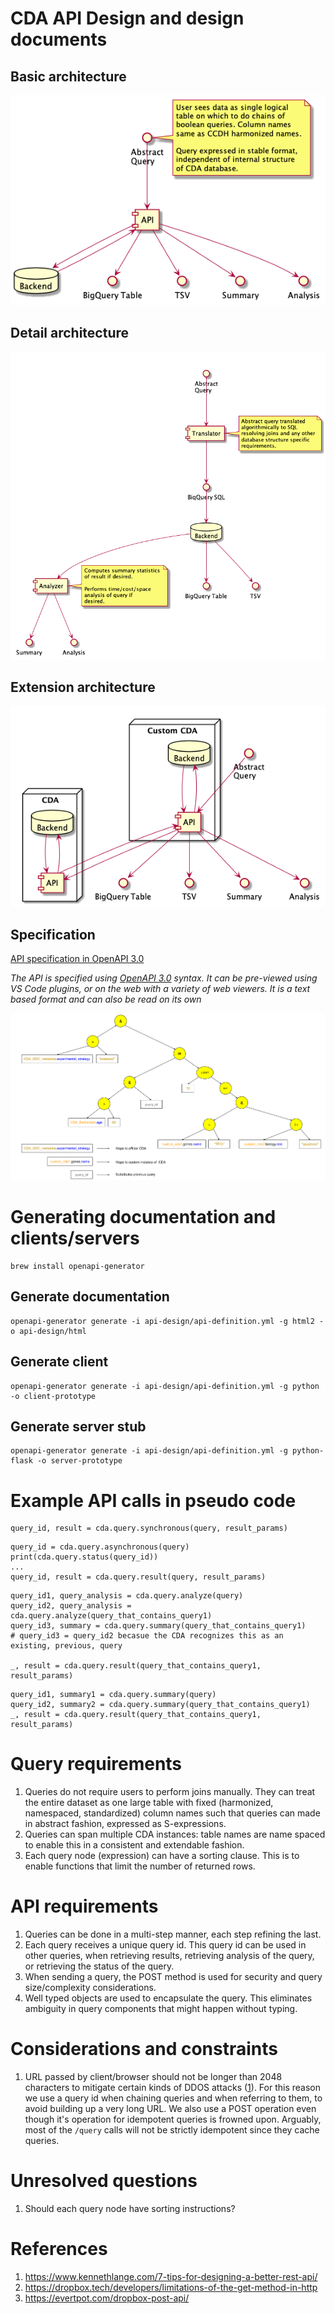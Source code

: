 # CDA API Design and design documents

## Basic architecture
![](images/basicflow.png)

## Detail architecture
![](images/CDA.png)

## Extension architecture
![](images/horizontalextension.png)

## Specification

[API specification in OpenAPI 3.0](api-definition.yml)

_The API is specified using [OpenAPI 3.0](http://spec.openapis.org/oas/v3.0.3)
syntax. It can be pre-viewed using VS Code plugins, or on the web with a variety
of web viewers. It is a text based format and can also be read on its own_

![](query-horizontal-extension.png)


# Generating documentation and clients/servers


```
brew install openapi-generator
```

## Generate documentation

```
openapi-generator generate -i api-design/api-definition.yml -g html2 -o api-design/html
```


## Generate client

```
openapi-generator generate -i api-design/api-definition.yml -g python -o client-prototype
```

## Generate server stub
```
openapi-generator generate -i api-design/api-definition.yml -g python-flask -o server-prototype
```


# Example API calls in pseudo code

```
query_id, result = cda.query.synchronous(query, result_params)
```

```
query_id = cda.query.asynchronous(query)
print(cda.query.status(query_id))
...
query_id, result = cda.query.result(query, result_params)
```

```
query_id1, query_analysis = cda.query.analyze(query)
query_id2, query_analysis = cda.query.analyze(query_that_contains_query1)
query_id3, summary = cda.query.summary(query_that_contains_query1)
# query_id3 = query_id2 becasue the CDA recognizes this as an existing, previous, query

_, result = cda.query.result(query_that_contains_query1, result_params)
```

```
query_id1, summary1 = cda.query.summary(query)
query_id2, summary2 = cda.query.summary(query_that_contains_query1)
_, result = cda.query.result(query_that_contains_query1, result_params)
```


# Query requirements
1. Queries do not require users to perform joins manually. They can treat the
   entire dataset as one large table with fixed (harmonized, namespaced,
   standardized) column names such that queries can made in abstract fashion, expressed as S-expressions.
1. Queries can span multiple CDA instances: table names are name spaced to
   enable this in a consistent and extendable fashion.
1. Each query node (expression) can have a sorting clause. This is to enable
   functions that limit the number of returned rows.

# API requirements
1. Queries can be done in a multi-step manner, each step refining the last.
1. Each query receives a unique query id. This query id can be used in other
   queries, when retrieving results, retrieving analysis of the query, or
   retrieving the status of the query.
1. When sending a query, the POST method is used for security and query
   size/complexity considerations.
1. Well typed objects are used to encapsulate the query. This eliminates
   ambiguity in query components that might happen without typing.


# Considerations and constraints

1. URL passed by client/browser should not be longer than 2048 characters to
   mitigate certain kinds of DDOS attacks ([1][url-length]). For this reason we use
   a query id when chaining queries and when referring to them, to avoid building
   up a very long URL. We also use a POST operation even though it's operation
   for idempotent queries is frowned upon. Arguably, most of the `/query` calls
   will not be strictly idempotent since they cache queries. 


[url-length]:
https://stackoverflow.com/questions/3091485/what-is-the-limit-on-querystring-get-url-parameters


# Unresolved questions

1. Should each query node have sorting instructions?


# References

1. https://www.kennethlange.com/7-tips-for-designing-a-better-rest-api/
1. https://dropbox.tech/developers/limitations-of-the-get-method-in-http
1. https://evertpot.com/dropbox-post-api/

